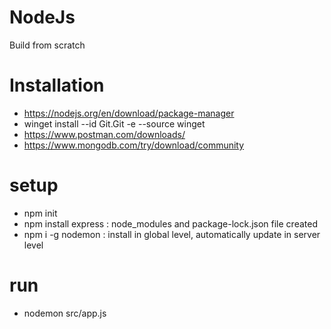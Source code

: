 # NodeJs
Build from scratch

# Installation
- https://nodejs.org/en/download/package-manager
- winget install --id Git.Git -e --source winget
- https://www.postman.com/downloads/
- https://www.mongodb.com/try/download/community

# setup
- npm init
- npm install express : node_modules and package-lock.json file created
- npm i -g nodemon : install in global level, automatically update in server level

# run
- nodemon src/app.js



